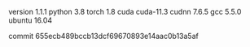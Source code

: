 version 1.1.1
python 3.8
torch 1.8
cuda cuda-11.3
cudnn 7.6.5
gcc 5.5.0
ubuntu 16.04

commit 655ecb489bccb13dcf69670893e14aac0b13a5af